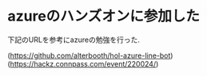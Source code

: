 # azureのハンズオンに参加した
下記のURLを参考にazureの勉強を行った.      





(https://github.com/alterbooth/hol-azure-line-bot)
<br>
(https://hackz.connpass.com/event/220024/)
